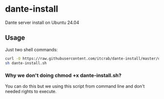 # dante-install
Dante server install on Ubuntu 24.04

## Usage

Just two shell commands:

```bash
curl -O https://raw.githubusercontent.com/itcrab/dante-install/master/dante-install.sh
sh dante-install.sh
```

### Why we don't doing chmod +x dante-install.sh?

You can do this but we using this script from command line and don't needed rights to execute.
